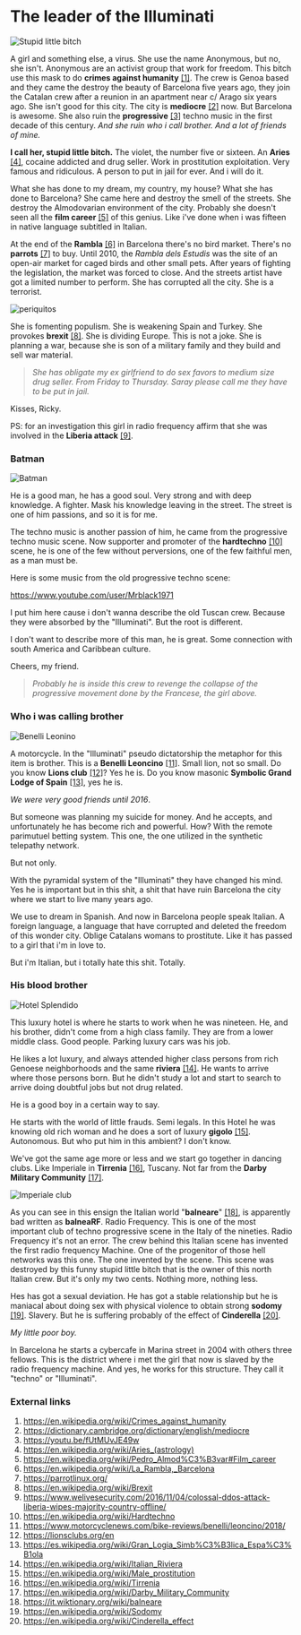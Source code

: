 # The leader of the Illuminati

![Stupid little bitch](../Images/71-noRUB19L._SS500_.jpg)

A girl and something else, a virus. She use the name Anonymous, but no, she isn't. Anonymous are an activist group that work for freedom. This bitch use this mask to do **crimes against humanity** [[1]](https://en.wikipedia.org/wiki/Crimes_against_humanity). The crew is Genoa based and they came the destroy the beauty of Barcelona five years ago, they join the Catalan crew after a reunion in an apartment near c/ Arago six years ago.  She isn't good for this city. The city is **mediocre** [[2]](https://dictionary.cambridge.org/dictionary/english/mediocre) now. But Barcelona is awesome. She also ruin the **progressive** [[3]](https://youtu.be/fUtMUvJE49w) techno music in the first decade of this century. *And she ruin who i call brother. And a lot of friends of mine.*

**I call her, stupid little bitch.** The violet, the number five or sixteen. An **Aries** [[4]](https://en.wikipedia.org/wiki/Aries_(astrology)), cocaine addicted and drug seller. Work in prostitution exploitation. Very famous and ridiculous. A person to put in jail for ever. And i will do it. 

What she has done to my dream, my country, my house? What she has done to Barcelona? She came here and destroy the smell of the streets. She destroy the Almodovarian environment of the city. Probably she doesn't seen all the **film career** [[5]](https://en.wikipedia.org/wiki/Pedro_Almod%C3%B3var#Film_career) of this genius. Like i've done when i was fifteen in native language subtitled in Italian.

At the end of the **Rambla** [[6]](https://en.wikipedia.org/wiki/La_Rambla,_Barcelona) in Barcelona there's no bird market. There's no **parrots** [[7]](https://parrotlinux.org/) to buy. Until 2010, the *Rambla dels Estudis* was the site of an open-air  market for caged birds and other small pets. After years of  fighting the legislation, the market was forced to close. And the streets artist have got a limited number to perform. She has corrupted all the city. She is a terrorist.

![periquitos](../Images/ramblero-1900.jpg)

She is fomenting populism. She is weakening Spain and Turkey. She provokes **brexit** [[8]](https://en.wikipedia.org/wiki/Brexit). She is dividing Europe. This is not a joke. She is planning a war, because she is son of a military family and they build and sell war material.

> *She has obligate my ex girlfriend to do sex favors to medium size drug seller. From Friday to Thursday. Saray please call me they have to be put in jail.* 

Kisses, Ricky.

PS: for an investigation this girl in radio frequency affirm that she was involved in the **Liberia attack** [[9]](https://www.welivesecurity.com/2016/11/04/colossal-ddos-attack-liberia-wipes-majority-country-offline/).  

### Batman

![Batman](../Images/batmandetective-1200x675.jpg)

He is a good man, he has a good soul. Very strong and with deep knowledge. A fighter. Mask his knowledge leaving in the street. The street is one of him passions, and so it is for me.

The techno music is another passion of him, he came from the progressive techno music scene. Now supporter and promoter of the **hardtechno** [[10]](https://en.wikipedia.org/wiki/Hardtechno) scene, he is one of the few without perversions, one of the few faithful men, as a man must be.

Here is some music from the old progressive techno scene:

https://www.youtube.com/user/Mrblack1971

I put him here cause i don't wanna describe the old Tuscan crew. Because they were absorbed by the "Illuminati". But the root is different.

I don't want to describe more of this man, he is great. Some connection with south America and Caribbean culture.

Cheers, my friend.

> *Probably he is inside this crew to revenge the collapse of the progressive movement done by the Francese, the girl above.*

### Who i was calling brother

![Benelli Leonino](../Images/Benelli_Leoncino_500_Sport_2018_1000_0001.jpg)

A motorcycle. In the "Illuminati" pseudo dictatorship the metaphor for this item is brother. This is a **Benelli Leoncino** [[11]](https://www.motorcyclenews.com/bike-reviews/benelli/leoncino/2018/). Small lion, not so small. Do you know **Lions club** [[12]](https://lionsclubs.org/en)? Yes he is. Do you know masonic  **Symbolic Grand Lodge of Spain** [[13]](https://es.wikipedia.org/wiki/Gran_Logia_Simb%C3%B3lica_Espa%C3%B1ola), yes he is. 

*We were very good friends until 2016*. 

But someone was planning my suicide for money. And he accepts, and unfortunately he has become rich and powerful. How? With the remote parimutuel betting system. This one, the one utilized in the synthetic telepathy network. 

But not only.

With the pyramidal system of the "Illuminati" they have changed his mind. Yes he is important but in this shit, a shit that have ruin Barcelona the city where we start to live many years ago.

We use to dream in Spanish. And now in Barcelona people speak Italian. A foreign language, a language that have corrupted and deleted the freedom of this wonder city. Oblige Catalans womans to prostitute. Like it has passed to a girl that i'm in love to. 

But i'm Italian, but i totally hate this shit. Totally. 

### His blood brother

![Hotel Splendido](../Images/Spledido.jpg)

This luxury hotel is where he starts to work when he was nineteen. He, and his brother, didn't come from a high class family. They are from a lower middle class. Good people. Parking luxury cars was his job.

He likes a lot luxury, and always attended higher class persons from rich Genoese neighborhoods and the same **riviera** [[14]](https://en.wikipedia.org/wiki/Italian_Riviera). He wants to arrive where those persons born. But he didn't study a lot and start to search to arrive doing doubtful jobs but not drug related. 

He is a good boy in a certain way to say.

He starts with the world of little frauds. Semi legals. In this Hotel he was knowing old rich woman and he does a sort of luxury **gigolo** [[15]](https://en.wikipedia.org/wiki/Male_prostitution).  Autonomous. But who put him in this ambient? I don't know.

We've got the same age more or less and we start go together in dancing clubs. Like Imperiale in **Tirrenia** [[16]](https://en.wikipedia.org/wiki/Tirrenia), Tuscany. Not far from the **Darby Military Community** [[17]](https://en.wikipedia.org/wiki/Darby_Military_Community).

![Imperiale club](../Images/imperialeclub.jpg)

As you can see in this ensign the Italian world "**balneare**" [[18]](https://it.wiktionary.org/wiki/balneare), is apparently bad written as **balneaRF**. Radio Frequency. This is one of the most important club of techno progressive scene in the Italy of the nineties. Radio Frequency it's not an error. The crew behind this Italian scene has invented the first radio frequency Machine. One of the progenitor of those hell networks was this one. The one invented by the scene. This scene was destroyed by this funny stupid little bitch that is the owner of this north Italian crew. But it's only my two cents. Nothing more, nothing less. 

Hes has got a sexual deviation. He has got a stable relationship but he is maniacal about doing sex with physical violence to obtain strong **sodomy** [[19]](https://en.wikipedia.org/wiki/Sodomy). Slavery. But he is suffering probably of the effect of **Cinderella** [[20]](https://en.wikipedia.org/wiki/Cinderella_effect). 

*My little poor boy.* 

In Barcelona he starts a cybercafe in Marina street in 2004 with others three fellows. This is the district where i met the girl that now is slaved by the radio frequency machine. And yes, he works for this structure. They call it "techno" or "Illuminati".

### External links 

1. https://en.wikipedia.org/wiki/Crimes_against_humanity
2. https://dictionary.cambridge.org/dictionary/english/mediocre
3. https://youtu.be/fUtMUvJE49w
4. https://en.wikipedia.org/wiki/Aries_(astrology)
5. https://en.wikipedia.org/wiki/Pedro_Almod%C3%B3var#Film_career
6. https://en.wikipedia.org/wiki/La_Rambla,_Barcelona
7. https://parrotlinux.org/
8. https://en.wikipedia.org/wiki/Brexit
9. https://www.welivesecurity.com/2016/11/04/colossal-ddos-attack-liberia-wipes-majority-country-offline/
10. https://en.wikipedia.org/wiki/Hardtechno
11. https://www.motorcyclenews.com/bike-reviews/benelli/leoncino/2018/
12. https://lionsclubs.org/en
13. https://es.wikipedia.org/wiki/Gran_Logia_Simb%C3%B3lica_Espa%C3%B1ola
14. https://en.wikipedia.org/wiki/Italian_Riviera
15. https://en.wikipedia.org/wiki/Male_prostitution
16. https://en.wikipedia.org/wiki/Tirrenia
17. https://en.wikipedia.org/wiki/Darby_Military_Community
18. https://it.wiktionary.org/wiki/balneare
19. https://en.wikipedia.org/wiki/Sodomy
20. https://en.wikipedia.org/wiki/Cinderella_effect